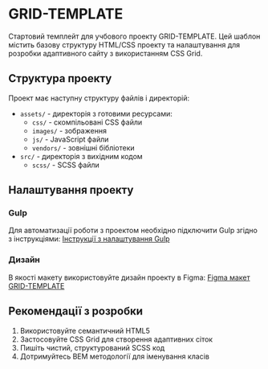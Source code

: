 # GRID-TEMPLATE

Стартовий темплейт для учбового проекту GRID-TEMPLATE. Цей шаблон містить базову структуру HTML/CSS проекту та налаштування для розробки адаптивного сайту з використанням CSS Grid.

## Структура проекту

Проект має наступну структуру файлів і директорій:

- `assets/` - директорія з готовими ресурсами:
  - `css/` - скомпільовані CSS файли
  - `images/` - зображення
  - `js/` - JavaScript файли
  - `vendors/` - зовнішні бібліотеки
- `src/` - директорія з вихідним кодом
  - `scss/` - SCSS файли

## Налаштування проекту

### Gulp

Для автоматизації роботи з проектом необхідно підключити Gulp згідно з інструкціями:
[Інструкції з налаштування Gulp](https://github.com/FomenkoAndrey/gulp-training/tree/master)

### Дизайн

В якості макету використовуйте дизайн проекту в Figma:
[Figma макет GRID-TEMPLATE](https://www.figma.com/design/Xzmk5hBhdY8HsmcBkiuo1B/grid-template?m=auto&t=ytF7Gf4G7xPeQy7M-6)

## Рекомендації з розробки

1. Використовуйте семантичний HTML5
2. Застосовуйте CSS Grid для створення адаптивних сіток
3. Пишіть чистий, структурований SCSS код
4. Дотримуйтесь BEM методології для іменування класів
